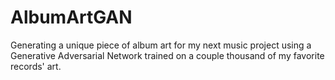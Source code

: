 # AlbumArtGAN
Generating a unique piece of album art for my next music project using a Generative Adversarial Network trained on a couple thousand of my favorite records' art. 
